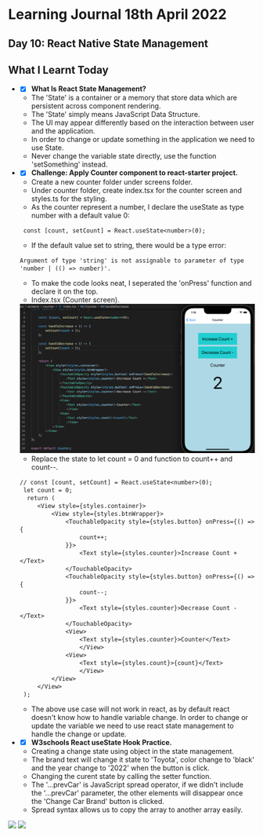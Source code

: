 # Learning Journal 18th April 2022
## Day 10: React Native State Management
## What I Learnt Today
* - [x] **What Is React State Management?**
   * The 'State' is a container or a memory that store data which are persistent across component rendering.
   * The 'State' simply means JavaScript Data Structure.
   * The UI may appear differently based on the interaction between user and the application.
   * In order to change or update something in the application we need to use State.
   * Never change the variable state directly, use the function 'setSomething' instead.
* - [x] **Challenge: Apply Counter component to react-starter project.** 
   * Create a new counter folder under screens folder.
   * Under counter folder, create index.tsx for the counter screen and styles.ts for the styling.
   * As the counter represent a number, I declare the useState as type number with a default value 0:
   ```
    const [count, setCount] = React.useState<number>(0);
   ```
   * If the default value set to string, there would be a type error:
   ```
   Argument of type 'string' is not assignable to parameter of type 'number | (() => number)'.
   ``` 
   * To make the code looks neat, I seperated the 'onPress' function and declare it on the top.
   * Index.tsx (Counter screen).
   
    <img src="https://github.com/janson-gan/react-native-training/blob/main/images/Screenshot%202022-04-18%20at%201.16.13%20PM.png" width="550"/>
    
   * Replace the state to let count = 0 and function to count++ and count--.
   ```
   // const [count, setCount] = React.useState<number>(0);
    let count = 0;
     return (
        <View style={styles.container}>
            <View style={styles.btnWrapper}>
                <TouchableOpacity style={styles.button} onPress={() => {
                    count++;
                }}>
                    <Text style={styles.counter}>Increase Count +</Text>
                </TouchableOpacity>
                <TouchableOpacity style={styles.button} onPress={() => {
                    count--;
                }}>
                    <Text style={styles.counter}>Decrease Count -</Text>
                </TouchableOpacity>
                <View>
                    <Text style={styles.counter}>Counter</Text>
                    </View>
                <View>
                    <Text style={styles.count}>{count}</Text>
                    </View>
            </View>
        </View>
    );
    ```
    
    * The above use case will not work in react, as by default react doesn't know how to handle variable change. In order to change or update the variable we need to use react state management to handle the change or update.

* - [x] **W3schools React useState Hook Practice.** 
  * Creating a change state using object in the state management.
  * The brand text will change it state to 'Toyota', color change to 'black' and the year change to '2022' when the button is click.
  * Changing the curent state by calling the setter function.
  * The '...prevCar' is JavaScript spread operator, if we didn't include the '...prevCar' parameter, the other elements will disappear once the 'Change Car Brand' button is clicked. 
  * Spread syntax allows us to copy the array to another array easily.
<p float="left">
<img src="https://github.com/janson-gan/react-native-training/blob/main/images/Screenshot%202022-04-18%20at%203.45.06%20PM.png" width="500"/>
<img src="https://github.com/janson-gan/react-native-training/blob/main/images/Screenshot%202022-04-18%20at%203.53.01%20PM.png" width="500"/>
</p>

 
   
